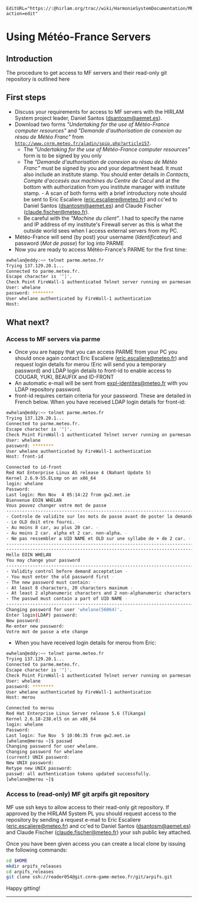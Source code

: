 ```@meta
EditURL="https://:@hirlam.org/trac//wiki/HarmonieSystemDocumentation/MFaccess?action=edit"
```
# Using Météo-France Servers

## Introduction

The procedure to get access to MF servers and their read-only git repository is outlined here

## First steps
 * Discuss your requirements for access to MF servers with the HIRLAM System project leader, Daniel Santos (dsantosm@aemet.es).
 * Download two forms *"Undertaking for the use of Météo-France computer resources"* and *"Demande d'authorisation de conexion au résau de Météo Franc"* from [`http://www.cnrm.meteo.fr/aladin/spip.php?article157`](http://www.cnrm.meteo.fr/aladin/spip.php?article157). 
   - The *"Undertaking for the use of Météo-France computer resources"* form  is to be signed by you only
   - The *"Demande d'authorisation de conexion au résau de Météo Franc"* must be signed by you and your department head. It must also include an institute stamp. You should enter details in *Contacts*, *Compte d'accesés aux machines du Centre de Cacul* and at the bottom with authorization from you institute manager with institute stamp.   - A scan of both forms with a brief introductory note should be sent to Eric Escaliere (eric.escaliere@meteo.fr) and cc'ed to Daniel Santos (dsantosm@aemet.es) and Claude Fischer (claude.fischer@meteo.fr).
   - Be careful with the *"Machine du client"*. I had to specify the name and IP address of my institute's Firewall server as this is what the outside world sees when I access external servers from my PC.
 * Météo-France will send (by post) your username (*Identificateur*) and password (*Mot de passe*) for log into PARME
 * Now you are ready to access Météo-France's PARME for the first time:
```bash
ewhelan@eddy:~> telnet parme.meteo.fr
Trying 137.129.20.1...
Connected to parme.meteo.fr.
Escape character is '^]'.
Check Point FireWall-1 authenticated Telnet server running on parmesan
User: whelane
password: ********
User whelane authenticated by FireWall-1 authentication
Host: 
```

## What next?
### Access to MF servers via parme
 * Once you are happy that you can access PARME from your PC you should once again contact Eric Escaliere (eric.escaliere@meteo.fr) and request login details for merou (Eric will send you a temporary password) and LDAP login details to front-id to enable access to COUGAR, YUKI, BEAUFIX and ID-FRONT
 * An automatic e-mail will be sent from expl-identites@meteo.fr with you LDAP repository password.
 * front-id requires certain criteria for your password. These are detailed in French below. When you have received LDAP login details for front-id:
```bash
ewhelan@eddy:~> telnet parme.meteo.fr
Trying 137.129.20.1...
Connected to parme.meteo.fr.
Escape character is '^]'.
Check Point FireWall-1 authenticated Telnet server running on parmesan
User: whelane
password: ********
User whelane authenticated by FireWall-1 authentication
Host: front-id

Connected to id-front
Red Hat Enterprise Linux AS release 4 (Nahant Update 5)
Kernel 2.6.9-55.ELsmp on an x86_64
login: whelane
Password: 
Last login: Mon Nov  4 05:14:22 from gw2.met.ie
Bienvenue EOIN WHELAN
Vous pouvez changer votre mot de passe
-------------------------------------------------------------------------
- Controle de validite sur les mots de passe avant de poster la demande -
- Le OLD doit etre fourni. -
- Au moins 8 car, au plus 20 car. -
- Au moins 2 car. alpha et 2 car. non-alpha. -
- Ne pas ressembler a UID NAME et OLD sur une syllabe de + de 2 car. -
-------------------------------------------------------------------------
-------------------------------------------------------------------------
Hello EOIN WHELAN
You may change your password
-------------------------------------------------------------------------
- Validity control before demand acceptation -
- You must enter the old password first -
- The new password must contain: -
- At least 8 characters, 20 characters maximum -
- At least 2 alphanumeric characters and 2 non-alphanumeric characters -
- The passwd must contain a part of UID NAME -
-------------------------------------------------------------------------
Changing password for user 'whelane(56064)'.
Enter login(LDAP) password: 
New password: 
Re-enter new password: 
Votre mot de passe a ete change

```

 * When you have received login details for merou from Eric:
```bash
ewhelan@eddy:~> telnet parme.meteo.fr
Trying 137.129.20.1...
Connected to parme.meteo.fr.
Escape character is '^]'.
Check Point FireWall-1 authenticated Telnet server running on parmesan
User: whelane
password: ********
User whelane authenticated by FireWall-1 authentication
Host: merou

Connected to merou
Red Hat Enterprise Linux Server release 5.6 (Tikanga)
Kernel 2.6.18-238.el5 on an x86_64
login: whelane
Password: 
Last login: Tue Nov  5 10:06:35 from gw2.met.ie
[whelane@merou ~]$ passwd
Changing password for user whelane.
Changing password for whelane
(current) UNIX password: 
New UNIX password: 
Retype new UNIX password: 
passwd: all authentication tokens updated successfully.
[whelane@merou ~]$ 
```

### Access to (read-only) MF git arpifs git repository
MF use ssh keys to allow access to their read-only git repository. If approved by the HIRLAM System PL you should request access to the repository by sending a request e-mail to Eric Escaliere (eric.escaliere@meteo.fr) and cc'ed to Daniel Santos (dsantosm@aemet.es) and Claude Fischer (claude.fischer@meteo.fr) your ssh public key attached.

Once you have been given access you can create a local clone by issuing the following commands:
```bash
cd $HOME
mkdir arpifs_releases
cd arpifs_releases
git clone ssh://reader054@git.cnrm-game-meteo.fr/git/arpifs.git
```
Happy gitting!



----


